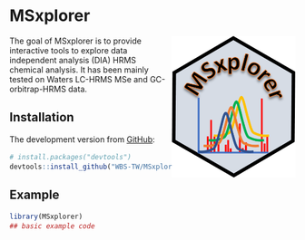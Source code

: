 
<!-- README.md is generated from README.Rmd. Please edit that file -->

# MSxplorer

<img src="man/figures/MSxplorer_logo.png" align="right" height="250px" />

<!-- badges: start -->
<!-- badges: end -->

The goal of MSxplorer is to provide interactive tools to explore data
independent analysis (DIA) HRMS chemical analysis. It has been mainly tested on Waters
LC-HRMS MSe and GC-orbitrap-HRMS data.

## Installation

<!-- You can install the released version of MSXploreR from [CRAN](https://CRAN.R-project.org) with: -->
<!-- ``` r -->
<!-- install.packages("MSxplorer") -->
<!-- ``` -->

The development version from [GitHub](https://github.com/):

``` r
# install.packages("devtools")
devtools::install_github("WBS-TW/MSxplorer")
```

## Example

``` r
library(MSxplorer)
## basic example code
```
